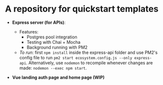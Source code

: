 # A repository for quickstart templates
* **Express server (for APIs)**:
  * Features:
    * Postgres pool integration
    * Testing with Chai + Mocha
    * Background running with PM2
  * _To run_: first `npm install` inside the express-api folder and use PM2's config file to run `pm2 start ecosystem.config.js --only express-api`. Alternatively, use `nodemon` to recompile whenever changes are made: `nodemon --exec npm start`.

* **Vue landing auth page and home page (WIP)**